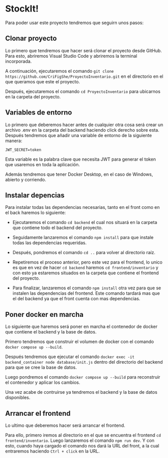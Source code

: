 # StockIt!

Para poder usar este proyecto tendremos que seguirn unos pasos:

## Clonar proyecto

Lo primero que tendremos que hacer será clonar el proyecto desde GitHub. Para esto, abriremos Visual Studio Code y abriremos la terminal incorporada.

A continuación, ejecutaremos el comando `git clone https://github.com/CriFigShe/ProyectoInventario.git` en el directorio en el que queramos que este el proyecto.

Después, ejecutaremos el comando `cd ProyectoInventario` para ubicarnos en la carpeta del proyecto.

## Variables de entorno

Lo primero que deberemos hacer antes de cualquier otra cosa será crear un archivo .env en la carpeta del backend haciendo click derecho sobre esta. Después tendremos que añadir una variable de entorno de la siguiente manera:

`JWT_SECRET=token`

Esta variable es la palabra clave que necesita JWT para generar el token que usaremos en toda la aplicación.

Además tendremos que tener Docker Desktop, en el caso de Windows, abierto y corriendo.

## Instalar depencias

Para instalar todas las dependencias necesarias, tanto en el front como en el back haremos lo siguiente:

- Ejecutaremos el comando `cd backend` el cual nos situará en la carpeta que contiene todo el backend del proyecto.

- Seguidamente lanzaremos el comando `npm install` para que instale todas las dependencias requeridas.

- Después, pondremos el comando `cd ..` para volver al directorio raíz.

- Repetiremos el proceso anterior, pero este vez para el frontend, lo unico es que en vez de hacer `cd backend` haremos `cd frontend/inventario` y con esto ya estaremos situados en la carpeta que contiene el frontend del proyecto.

- Para finalizar, lanzaremos el comando `npm install` otra vez para que se instalen las dependencias del frontend. Este comando tardará mas que el del backend ya que el front cuenta con mas dependencias.

## Poner docker en marcha

Lo siguiente que haremos será poner en marcha el contenedor de docker que contiene el backend y la base de datos.

Primero tendremos que construir el volumen de docker con el comando `docker compose up --build`.

Después tendremos que ejecutar el comando `docker exec -it backend_container node database/init.js` dentro del directorio del backend para que se cree la base de datos.

Luego pondremos el comando `docker compose up --build` para reconstruir el contenedor y aplicar los cambios.

Una vez acabe de contruirse ya tendremos el backend y la base de datos disponibles.

## Arrancar el frontend

Lo ultimo que deberemos hacer será arrancar el frontend.

Para ello, primero iremos al directorio en el que se encuentra el frontend `cd frontend/inventario`. Luego lanzaremos el comando `npm run dev`. Y con esto, cuando haya cargado el comando nos dará la URL del front, a la cual entraremos haciendo `Ctrl + click` en la URL.

